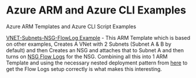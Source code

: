 # Azure ARM and Azure CLI Examples
Azure ARM Templates and Azure CLI Script Examples

[VNET-Subnets-NSG-FlowLog Example](VNET-Subnets-NSG-FlowLog-Example.json) - This ARM Template which is based on other examples, Creates A VNet with 2 Subnets (Subnet A & B by default) and then Creates an NSG and attaches that to Subnet A and then turns on [NSG Flow Logs](https://docs.microsoft.com/en-us/azure/network-watcher/network-watcher-nsg-flow-logging-azure-resource-manager) for the NSG.  Combining all this into 1 ARM Template and using the necessary nested deployment pattern from [here](https://github.com/Azure/azure-quickstart-templates/blob/master/101-networkwatcher-flowLogs-create/azuredeploy.json) to get the Flow Logs setup correctly is what makes this interesting.
